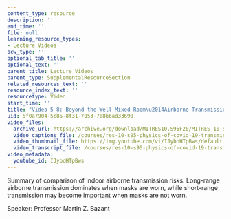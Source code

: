 ```yaml
---
content_type: resource
description: ''
end_time: ''
file: null
learning_resource_types:
- Lecture Videos
ocw_type: ''
optional_tab_title: ''
optional_text: ''
parent_title: Lecture Videos
parent_type: SupplementalResourceSection
related_resources_text: ''
resource_index_text: ''
resourcetype: Video
start_time: ''
title: "Video 5-8: Beyond the Well-Mixed Room\u2014Airborne Transmission Indoors"
uid: 5f0a7904-5c85-8f31-7053-7e8b6ad33690
video_files:
  archive_url: https://archive.org/download/MITRES10.S95F20/MITRES_10_S95F20_0508_300k.mp4
  video_captions_file: /courses/res-10-s95-physics-of-covid-19-transmission-fall-2020/c0d8395a59945f3db5efa469abd9b5aa_IJyboHTpBws.vtt
  video_thumbnail_file: https://img.youtube.com/vi/IJyboHTpBws/default.jpg
  video_transcript_file: /courses/res-10-s95-physics-of-covid-19-transmission-fall-2020/93d7e294f19b7af6d1d87d1d6633ceb0_IJyboHTpBws.pdf
video_metadata:
  youtube_id: IJyboHTpBws
---
```


Summary of comparison of indoor airborne transmission risks. Long-range airborne transmission dominates when masks are worn, while short-range transmission may become important when masks are not worn.

Speaker: Professor Martin Z. Bazant



